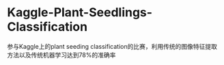 # Kaggle-Plant-Seedlings-Classification
参与Kaggle上的plant seeding classification的比赛，利用传统的图像特征提取方法以及传统机器学习达到78%的准确率

